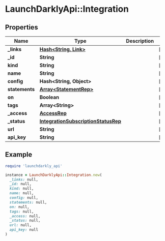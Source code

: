 # LaunchDarklyApi::Integration

## Properties

| Name | Type | Description | Notes |
| ---- | ---- | ----------- | ----- |
| **_links** | [**Hash&lt;String, Link&gt;**](Link.md) |  | [optional] |
| **_id** | **String** |  | [optional] |
| **kind** | **String** |  | [optional] |
| **name** | **String** |  | [optional] |
| **config** | **Hash&lt;String, Object&gt;** |  | [optional] |
| **statements** | [**Array&lt;StatementRep&gt;**](StatementRep.md) |  | [optional] |
| **on** | **Boolean** |  | [optional] |
| **tags** | **Array&lt;String&gt;** |  | [optional] |
| **_access** | [**AccessRep**](AccessRep.md) |  | [optional] |
| **_status** | [**IntegrationSubscriptionStatusRep**](IntegrationSubscriptionStatusRep.md) |  | [optional] |
| **url** | **String** |  | [optional] |
| **api_key** | **String** |  | [optional] |

## Example

```ruby
require 'launchdarkly_api'

instance = LaunchDarklyApi::Integration.new(
  _links: null,
  _id: null,
  kind: null,
  name: null,
  config: null,
  statements: null,
  on: null,
  tags: null,
  _access: null,
  _status: null,
  url: null,
  api_key: null
)
```


